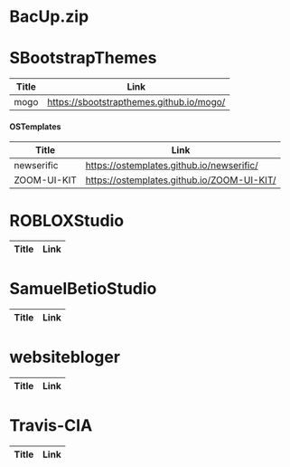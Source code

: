 # BacUp.zip
# SBootstrapThemes
| Title | Link |
| ----- | ---- |
| mogo  | https://sbootstrapthemes.github.io/mogo/ |
#### OSTemplates
| Title | Link |
| ----- | ---- |
| newserific | https://ostemplates.github.io/newserific/ |
| ZOOM-UI-KIT | https://ostemplates.github.io/ZOOM-UI-KIT/ |
# ROBLOXStudio
| Title | Link |
| ----- | ---- |
# SamuelBetioStudio
| Title | Link |
| ----- | ---- |
# websitebloger
| Title | Link |
| ----- | ---- |
# Travis-CIA
| Title | Link |
| ----- | ---- |
